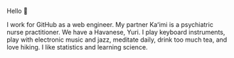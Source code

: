 Hello :wave:

I work for GitHub as a web engineer. My partner Kaʻimi is a psychiatric nurse practitioner. We have a Havanese, Yuri. I play keyboard instruments, play with electronic music and jazz, meditate daily, drink too much tea, and love hiking. I like statistics and learning science.
